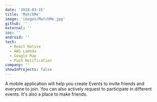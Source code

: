 ```yaml
---
date: '2018-03-15'
title: 'MatchMe'
image: 'images/MatchMe.jpg'
github: ''
external: ''
ios: ''
android: ''
tech:
  - React Native
  - AWS Lambda
  - Google Map
  - Push Notification
company: ''
showInProjects: false
---
```


A mobile application will help you create Events to invite friends and everyone to join. You can also actively request to participate in different events. It's also a place to make friends.

